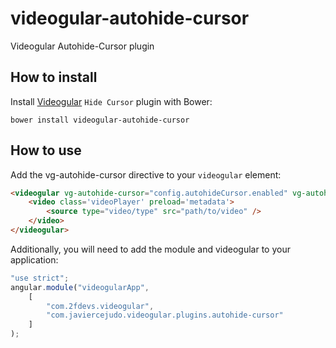 # videogular-autohide-cursor

Videogular Autohide-Cursor plugin

## How to install

Install [Videogular](http://www.videogular.com/) `Hide Cursor` plugin with Bower:

`bower install videogular-autohide-cursor`

## How to use

Add the vg-autohide-cursor directive to your `videogular` element:

```html
<videogular vg-autohide-cursor="config.autohideCursor.enabled" vg-autohide-cursor-time="config.autohideCursor.time">
	<video class='videoPlayer' preload='metadata'>
		<source type="video/type" src="path/to/video" />
	</video>
</videogular>
```

Additionally, you will need to add the module and videogular to your application:

```js
"use strict";
angular.module("videogularApp",
    [
        "com.2fdevs.videogular",
        "com.javiercejudo.videogular.plugins.autohide-cursor"
    ]
);
```
